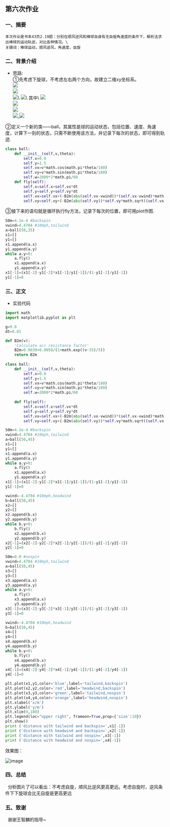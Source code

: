 ## 第六次作业

### 一、摘要
    本次作业是书本43页2.19题：分别在顺风逆风和棒球自身有无自旋角速度的条件下，解析法求出棒球的运动轨迹，对比各种情况。\
    关键词：棒球运动，顺风逆风，角速度，自旋

### 二、背景介绍
- 思路:\
①先考虑下旋球，不考虑左右两个方向，故建立二维xy坐标系。\
![](http://latex.codecogs.com/gif.latex?d_{x}{=}v_{x}dt)\
![](http://latex.codecogs.com/gif.latex?d_{y}{=}v_{y}dt)\
![](http://latex.codecogs.com/gif.latex?dv_{x}{=}\left(\frac{-B_{2}vv_{x}}{m}-\frac{S_{0}v_{x}w}{m}\right)dt)\
![](http://latex.codecogs.com/gif.latex?dv_{y}{=}\left(\frac{-B_{2}vv_{y}}{m}+\frac{S_{0}v_{y}w}{m}\right)dt-gdt)\
其中\
![](http://latex.codecogs.com/gif.latex?\frac{S_{0}}{m}{=}0.00041)\
![](http://latex.codecogs.com/gif.latex?\frac{B_{2}}{m}{=}0.0039+\frac{0.0058}{1+z})\
![](http://latex.codecogs.com/gif.latex?z{=}1+e^{\frac{v-vd}{\bigtriangleup}})\
![](http://latex.codecogs.com/gif.latex?v_{d}{=}35m/s),![](http://latex.codecogs.com/gif.latex?\bigtriangleup{=}5m/s)

②定义一个新的类——ball，其属性是球的运动状态，包括位置、速度、角速度，计算下一刻的状态，只需不断使用该方法，并记录下每次的状态，即可得到轨迹.

```python
class ball:
    def __init__(self,v,theta):
        self.x=0.0
        self.y=1.5
        self.vx=v*math.cos(math.pi*theta/180)
        self.vy=v*math.sin(math.pi*theta/180)
        self.w=2000*2*math.pi/60       
    def fly(self):
        self.x=self.x+self.vx*dt
        self.y=self.y+self.vy*dt
        self.vx=self.vx+(-B2m(abs(self.vx-vwind))*(self.vx-vwind)*math.sqrt((self.vx-vwind)*(self.vx-vwind)+self.vy+self.vy)-S0m*self.vy*self.w)*dt
        self.vy=self.vy+(-B2m(abs(self.vy))*self.vy*math.sqrt((self.vx-vwind)*(self.vx-vwind)+self.vy+self.vy)+S0m*(self.vx-vwind)*self.w-g)*dt
```
③接下来的语句就是循环执行fly方法，记录下每次的位置，即可用plot作图.

```python
S0m=4.1e-4 #backspin
vwind=4.4704 #10mph,tailwind
a=ball(50,35)
x1=[]
y1=[]
x1.append(a.x)
y1.append(a.y)
while a.y>0:
    a.fly()
    x1.append(a.x)
    y1.append(a.y)
x1[-1]=(x1[-2]-y1[-2]*x1[-1]/y1[-1])/(1-y1[-2]/y1[-1])
y1[-1]=0
```


### 三、正文
- 实验代码

```python
import math
import matplotlib.pyplot as plt

g=9.8
dt=0.01

def B2m(v):
    'Calculate air resistance factor'
    B2m=0.0039+0.0058/(1+math.exp((v-35)/5))
    return B2m
        
class ball:
    def __init__(self,v,theta):
        self.x=0.0
        self.y=1.5
        self.vx=v*math.cos(math.pi*theta/180)
        self.vy=v*math.sin(math.pi*theta/180)
        self.w=2000*2*math.pi/60
        
    def fly(self):
        self.x=self.x+self.vx*dt
        self.y=self.y+self.vy*dt
        self.vx=self.vx+(-B2m(abs(self.vx-vwind))*(self.vx-vwind)*math.sqrt((self.vx-vwind)*(self.vx-vwind)+self.vy+self.vy)-S0m*self.vy*self.w)*dt
        self.vy=self.vy+(-B2m(abs(self.vy))*self.vy*math.sqrt((self.vx-vwind)*(self.vx-vwind)+self.vy+self.vy)+S0m*(self.vx-vwind)*self.w-g)*dt

S0m=4.1e-4 #backspin
vwind=4.4704 #10mph,tailwind
a=ball(50,45)
x1=[]
y1=[]
x1.append(a.x)
y1.append(a.y)
while a.y>0:
    a.fly()
    x1.append(a.x)
    y1.append(a.y)
x1[-1]=(x1[-2]-y1[-2]*x1[-1]/y1[-1])/(1-y1[-2]/y1[-1])
y1[-1]=0   

vwind=-4.4704 #10mph,headwind
b=ball(50,45)
x2=[]
y2=[]
x2.append(b.x)
y2.append(b.y)
while b.y>0:
    b.fly()
    x2.append(b.x)
    y2.append(b.y)
x2[-1]=(x2[-2]-y2[-2]*x2[-1]/y2[-1])/(1-y2[-2]/y2[-1])
y2[-1]=0

S0m=0.0 #nospin
vwind=4.4704 #10mph,tailwind
a=ball(50,45)
x3=[]
y3=[]
x3.append(a.x)
y3.append(a.y)
while a.y>0:
    a.fly()
    x3.append(a.x)
    y3.append(a.y)
x3[-1]=(x3[-2]-y3[-2]*x3[-1]/y3[-1])/(1-y3[-2]/y3[-1])
y3[-1]=0   

vwind=-4.4704 #10mph,headwind
b=ball(50,45)
x4=[]
y4=[]
x4.append(b.x)
y4.append(b.y)
while b.y>0:
    b.fly()
    x4.append(b.x)
    y4.append(b.y)
x4[-1]=(x4[-2]-y4[-2]*x4[-1]/y4[-1])/(1-y4[-2]/y4[-1])
y4[-1]=0

plt.plot(x1,y1,color='blue',label='tailwind,backspin')
plt.plot(x2,y2,color='red',label='headwind,backspin')
plt.plot(x3,y3,color='green',label='tailwind,nospin')
plt.plot(x4,y4,color='orange',label='headwind,nospin')
plt.xlabel('x/m')
plt.ylabel('y/m')
plt.xlim(0,180)
plt.legend(loc="upper right", frameon=True,prop={'size':10})
plt.show()
print ('distance with tailwind and backspin=',x1[-1])
print ('distance with headwind and backspin=',x2[-1])
print ('distance with tailwind and nospin=',x3[-1])
print ('distance with headwind and nospin=',x4[-1])
```   
效果图：

![image](https://github.com/lilyechoC/compuational_physics_2015301510036/blob/master/pictures/6.png)


### 四、总结
   分析图片了可以看出：不考虑自旋，顺风比逆风更高更远。考虑自旋时，逆风条件下下旋球会比无自旋是更高更远
    
### 五、致谢
   谢谢王智麟的指导~
